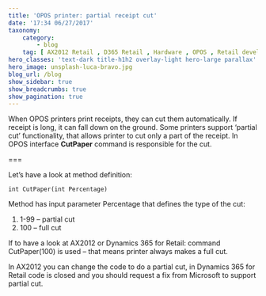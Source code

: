 ```yaml
---
title: 'OPOS printer: partial receipt cut'
date: '17:34 06/27/2017'
taxonomy:
    category:
        - blog
    tag: [ AX2012 Retail , D365 Retail , Hardware , OPOS , Retail development]
hero_classes: 'text-dark title-h1h2 overlay-light hero-large parallax'
hero_image: unsplash-luca-bravo.jpg
blog_url: /blog
show_sidebar: true
show_breadcrumbs: true
show_pagination: true
---
```


When OPOS printers print receipts, they can cut them automatically. If receipt is long, it can fall down on the ground.
Some printers support ‘partial cut’ functionality, that allows printer to cut only a part of the receipt. In OPOS interface **CutPaper** command is responsible for the cut.

===

Let’s have a look at method definition:

    int CutPaper(int Percentage)

Method has input parameter Percentage that defines the type of the cut:

1. 1-99  – partial cut
2. 100 – full cut

If to have a look at AX2012 or Dynamics 365 for Retail: command CutPaper(100) is used – that means printer always makes a full cut.

In AX2012 you can change the code to do a partial cut, in Dynamics 365 for Retail code is closed and you should request a fix from Microsoft to support partial cut.